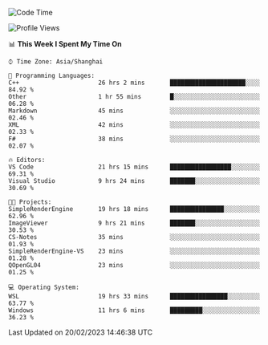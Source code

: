 <!--START_SECTION:waka-->
![Code Time](http://img.shields.io/badge/Code%20Time-670%20hrs%2030%20mins-blue)

![Profile Views](http://img.shields.io/badge/Profile%20Views-0-blue)

📊 **This Week I Spent My Time On** 

```text
⌚︎ Time Zone: Asia/Shanghai

💬 Programming Languages: 
C++                      26 hrs 2 mins       █████████████████████░░░░   84.92 % 
Other                    1 hr 55 mins        █░░░░░░░░░░░░░░░░░░░░░░░░   06.28 % 
Markdown                 45 mins             ░░░░░░░░░░░░░░░░░░░░░░░░░   02.46 % 
XML                      42 mins             ░░░░░░░░░░░░░░░░░░░░░░░░░   02.33 % 
F#                       38 mins             ░░░░░░░░░░░░░░░░░░░░░░░░░   02.07 % 

🔥 Editors: 
VS Code                  21 hrs 15 mins      █████████████████░░░░░░░░   69.31 % 
Visual Studio            9 hrs 24 mins       ███████░░░░░░░░░░░░░░░░░░   30.69 % 

🐱‍💻 Projects: 
SimpleRenderEngine       19 hrs 18 mins      ███████████████░░░░░░░░░░   62.96 % 
ImageViewer              9 hrs 21 mins       ███████░░░░░░░░░░░░░░░░░░   30.53 % 
CS-Notes                 35 mins             ░░░░░░░░░░░░░░░░░░░░░░░░░   01.93 % 
SimpleRenderEngine-VS    23 mins             ░░░░░░░░░░░░░░░░░░░░░░░░░   01.28 % 
QOpenGL04                23 mins             ░░░░░░░░░░░░░░░░░░░░░░░░░   01.25 % 

💻 Operating System: 
WSL                      19 hrs 33 mins      ████████████████░░░░░░░░░   63.77 % 
Windows                  11 hrs 6 mins       █████████░░░░░░░░░░░░░░░░   36.23 % 

```


 Last Updated on 20/02/2023 14:46:38 UTC
<!--END_SECTION:waka-->